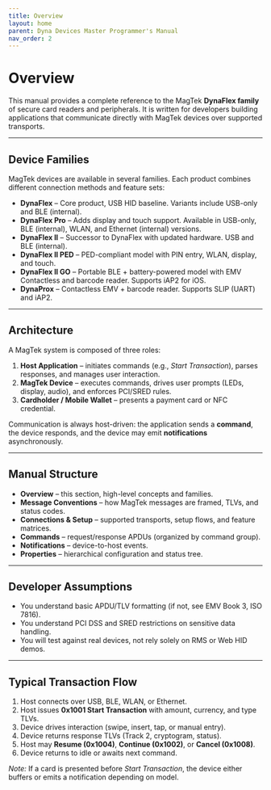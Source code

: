 ```yaml
---
title: Overview
layout: home
parent: Dyna Devices Master Programmer's Manual
nav_order: 2
---
```


# Overview

This manual provides a complete reference to the MagTek **DynaFlex family** of secure card readers and peripherals. It is written for developers building applications that communicate directly with MagTek devices over supported transports.

---

## Device Families

MagTek devices are available in several families. Each product combines different connection methods and feature sets:

- **DynaFlex** – Core product, USB HID baseline. Variants include USB-only and BLE (internal).  
- **DynaFlex Pro** – Adds display and touch support. Available in USB-only, BLE (internal), WLAN, and Ethernet (internal) versions.  
- **DynaFlex II** – Successor to DynaFlex with updated hardware. USB and BLE (internal).  
- **DynaFlex II PED** – PED-compliant model with PIN entry, WLAN, display, and touch.  
- **DynaFlex II GO** – Portable BLE + battery-powered model with EMV Contactless and barcode reader. Supports iAP2 for iOS.  
- **DynaProx** – Contactless EMV + barcode reader. Supports SLIP (UART) and iAP2.

---

## Architecture

A MagTek system is composed of three roles:

1. **Host Application** – initiates commands (e.g., *Start Transaction*), parses responses, and manages user interaction.  
2. **MagTek Device** – executes commands, drives user prompts (LEDs, display, audio), and enforces PCI/SRED rules.  
3. **Cardholder / Mobile Wallet** – presents a payment card or NFC credential.

Communication is always host-driven: the application sends a **command**, the device responds, and the device may emit **notifications** asynchronously.

---

## Manual Structure

- **Overview** – this section, high-level concepts and families.  
- **Message Conventions** – how MagTek messages are framed, TLVs, and status codes.  
- **Connections & Setup** – supported transports, setup flows, and feature matrices.  
- **Commands** – request/response APDUs (organized by command group).  
- **Notifications** – device-to-host events.  
- **Properties** – hierarchical configuration and status tree.

---

## Developer Assumptions

- You understand basic APDU/TLV formatting (if not, see EMV Book 3, ISO 7816).  
- You understand PCI DSS and SRED restrictions on sensitive data handling.  
- You will test against real devices, not rely solely on RMS or Web HID demos.  

---

## Typical Transaction Flow

1. Host connects over USB, BLE, WLAN, or Ethernet.  
2. Host issues **0x1001 Start Transaction** with amount, currency, and type TLVs.  
3. Device drives interaction (swipe, insert, tap, or manual entry).  
4. Device returns response TLVs (Track 2, cryptogram, status).  
5. Host may **Resume (0x1004)**, **Continue (0x1002)**, or **Cancel (0x1008)**.  
6. Device returns to idle or awaits next command.  

*Note:* If a card is presented before *Start Transaction*, the device either buffers or emits a notification depending on model.
